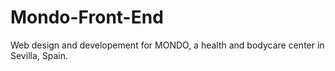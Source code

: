 # Mondo-Front-End
Web design and developement for MONDO, a health and bodycare center in Sevilla, Spain.
